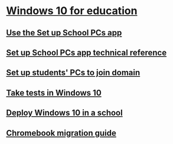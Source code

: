 # [Windows 10 for education](index.md)
## [Use the Set up School PCs app](use-set-up-school-pcs-app.md)
## [Set up School PCs app technical reference](set-up-school-pcs-technical.md)
## [Set up students' PCs to join domain](set-up-students-pcs-to-join-domain.md)
## [Take tests in Windows 10](take-tests-in-windows-10.md)
## [Deploy Windows 10 in a school](deploy-windows-10-in-a-school.md)
## [Chromebook migration guide](chromebook-migration-guide.md)